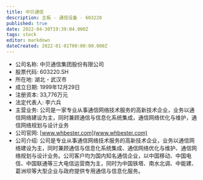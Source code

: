 ```yaml
---
title: 中贝通信
description: 主板 - 通信设备 - 603220
published: true
date: 2022-04-30T19:39:04.000Z
tags: stock
editor: markdown
dateCreated: 2022-01-01T00:00:00.000Z
---
```


- 公司名称: 中贝通信集团股份有限公司
- 股票代码: 603220.SH
- 所在地: 湖北 - 武汉市
- 成立日期: 1999年12月29日
- 注册资本: 33,776万元
- 法定代表人: 李六兵
- 主营业务: 公司是一家专业从事通信网络技术服务的高新技术企业，业务以通信网络建设为主，同时兼顾通信与信息化系统集成，通信网络优化与维护，通信网络规划与设计业务
- 公司官网: [www.whbester.com](www.whbester.com)
- 公司介绍: 公司是专业从事通信网络技术服务的高新技术企业，业务以通信网络建设为主，同时兼顾通信与信息化系统集成、通信网络优化与维护、通信网络规划与设计业务。公司客户均为国内知名通信企业，以中国移动、中国电信、中国联通等三大电信运营商为主，同时为中国铁塔、南水北调、中能建、葛洲坝等大型企业与政府提供专用通信与信息化服务。


